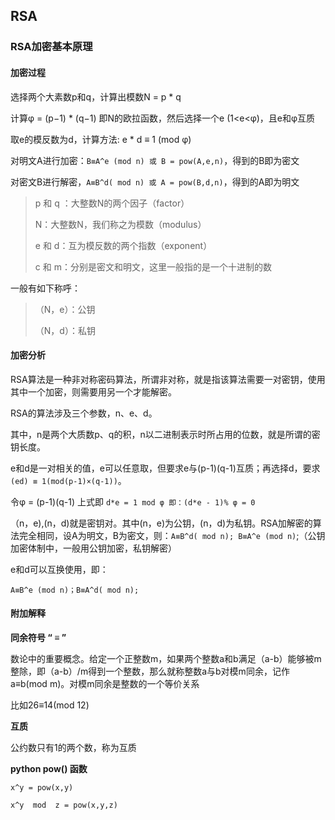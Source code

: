 ## RSA

### RSA加密基本原理

#### 加密过程

选择两个大素数p和q，计算出模数N = p * q

计算φ = (p−1) * (q−1) 即N的欧拉函数，然后选择一个e (1<e<φ)，且e和φ互质

取e的模反数为d，计算方法: e * d ≡ 1 (mod φ)

对明文A进行加密：`B≡A^e (mod n) 或 B = pow(A,e,n)`，得到的B即为密文

对密文B进行解密，`A≡B^d( mod n) 或 A = pow(B,d,n)`，得到的A即为明文


> p 和 q ：大整数N的两个因子（factor）
>
> N：大整数N，我们称之为模数（modulus）
>
> e 和 d：互为模反数的两个指数（exponent）
>
> c 和 m：分别是密文和明文，这里一般指的是一个十进制的数

一般有如下称呼：

> （N，e）：公钥
>
> （N，d）：私钥


#### 加密分析

RSA算法是一种非对称密码算法，所谓非对称，就是指该算法需要一对密钥，使用其中一个加密，则需要用另一个才能解密。

RSA的算法涉及三个参数，n、e、d。

其中，n是两个大质数p、q的积，n以二进制表示时所占用的位数，就是所谓的密钥长度。

e和d是一对相关的值，e可以任意取，但要求e与(p-1)(q-1)互质；再选择d，要求`(ed) ≡ 1(mod(p-1)×(q-1))`。

令φ = (p-1)(q-1) 上式即 `d*e = 1 mod φ 即：(d*e - 1)% φ = 0`

（n，e),(n，d)就是密钥对。其中(n，e)为公钥，(n，d)为私钥。RSA加解密的算法完全相同，设A为明文，B为密文，则：`A≡B^d( mod n); B≡A^e (mod n)`;（公钥加密体制中，一般用公钥加密，私钥解密）

e和d可以互换使用，即：

`A≡B^e (mod n)；B≡A^d( mod n);`

#### 附加解释

**同余符号 “ ≡ ”**

数论中的重要概念。给定一个正整数m，如果两个整数a和b满足（a-b）能够被m整除，即（a-b）/m得到一个整数，那么就称整数a与b对模m同余，记作a≡b(mod m)。对模m同余是整数的一个等价关系

比如26≡14(mod 12)

**互质**

公约数只有1的两个数，称为互质

**python pow() 函数**

```
x^y = pow(x,y)

x^y  mod  z = pow(x,y,z)
```
